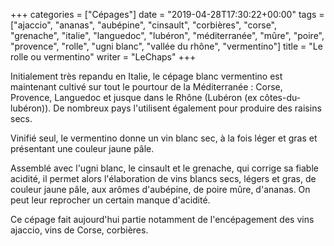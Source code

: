 +++
categories = ["Cépages"]
date = "2019-04-28T17:30:22+00:00"
tags = ["ajaccio", "ananas", "aubépine", "cinsault", "corbières", "corse", "grenache", "italie", "languedoc", "lubéron", "méditerranée", "mûre", "poire", "provence", "rolle", "ugni blanc", "vallée du rhône", "vermentino"] 
title = "Le rolle ou vermentino"
writer = "LeChaps"
+++

Initialement très repandu en Italie, le cépage blanc vermentino est maintenant cultivé sur tout le pourtour de la Méditerranée : Corse, Provence, Languedoc et jusque dans le Rhône (Lubéron (ex côtes-du-lubéron)). De nombreux pays l'utilisent également pour produire des raisins secs.  

Vinifié seul, le vermentino donne un vin blanc sec, à la fois léger et gras et présentant une couleur jaune pâle.  

Assemblé avec l'ugni blanc, le cinsault et le grenache, qui corrige sa fiable acidité, il permet alors l'élaboration de vins blancs secs, légers et gras, de couleur jaune pâle, aux arômes d'aubépine, de poire mûre, d'ananas. On peut leur reprocher un certain manque d'acidité.  

Ce cépage fait aujourd'hui partie notamment de l'encépagement des vins ajaccio, vins de Corse, corbières.